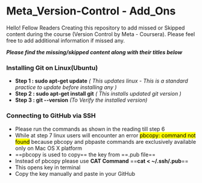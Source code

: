 # Meta_Version-Control - Add_Ons
Hello! Fellow Readers Creating this repository to add missed or Skipped content during the course (Version Control by Meta - Coursera). Please feel free to add additional information if missed any.

***Please find the missing/skipped content along with their titles below***

### Installing Git on Linux(Ubuntu)

 - **Step 1 : sudo apt-get update** *( This updates linux - This is a standard practice to update before installing any )*
 - **Step 2 : sudo apt-get install git** *( This installs updated git version )*
 - **Step 3 : git --version** *(To Verify the installed version)*

### Connecting to GitHub via SSH

 - Please run the commands as shown in the reading till step 6
 - While at step 7 linux users will encounter an error <mark>pbcopy: command not found</mark> because pbcopy and pbpaste commands are exclusively available only on Mac OS X platform
 - ==pbcopy is used to copy== the key from ==.pub file==
 - Instead of pbcopy please use **CAT Command** ==**cat < ~/.ssh/<YOUR KEY>.pub**==
 - This opens key in terminal
 - Copy the key manually and paste in your GitHub
